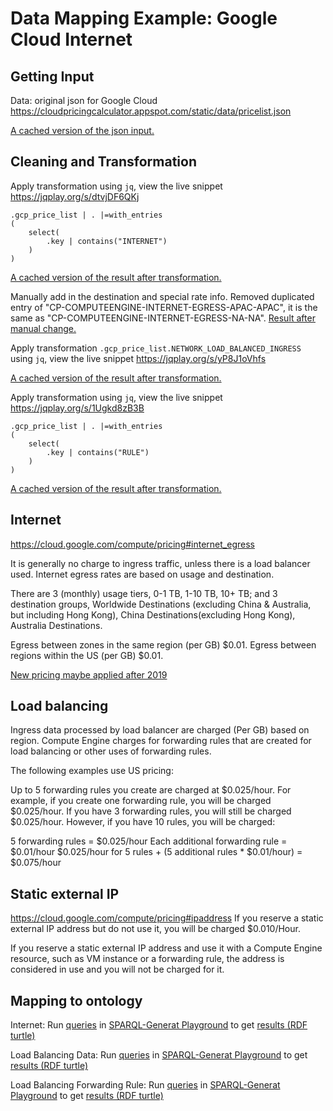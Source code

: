 # Data Mapping Example: Google Cloud Internet
## Getting Input
Data: original json for Google Cloud
https://cloudpricingcalculator.appspot.com/static/data/pricelist.json

[A cached version of the json input.](../data/pricelist.json)

## Cleaning and Transformation
Apply transformation using `jq`, view the live snippet https://jqplay.org/s/dtvjDF6QKj
```
.gcp_price_list | . |=with_entries
( 
    select(
        .key | contains("INTERNET")  
    )
)
```
[A cached version of the result after transformation.](../jq/gcloud/internet.json)

Manually add in the destination and special rate info.
Removed duplicated entry of "CP-COMPUTEENGINE-INTERNET-EGRESS-APAC-APAC",
it is the same as "CP-COMPUTEENGINE-INTERNET-EGRESS-NA-NA".
[Result after manual change.](../jq/gcloud/internet_destination.json)

Apply transformation `.gcp_price_list.NETWORK_LOAD_BALANCED_INGRESS` using `jq`,
view the live snippet https://jqplay.org/s/yP8J1oVhfs

[A cached version of the result after transformation.](../jq/gcloud/load_balancing_data.json)

Apply transformation using `jq`, view the live snippet https://jqplay.org/s/1Ugkd8zB3B
```
.gcp_price_list | . |=with_entries
( 
    select(
        .key | contains("RULE")   
    )
)
```
[A cached version of the result after transformation.](../jq/gcloud/load_balancing_rule.json)

## Internet
https://cloud.google.com/compute/pricing#internet_egress

It is generally no charge to ingress traffic, unless there is a load balancer used. 
Internet egress rates are based on usage and destination.

There are 3 (monthly) usage tiers, 0-1 TB, 1-10 TB, 10+ TB;
and 3 destination groups, Worldwide Destinations (excluding China & Australia,
but including Hong Kong), China Destinations(excluding Hong Kong),
Australia Destinations.

Egress between zones in the same region (per GB)	$0.01.
Egress between regions within the US (per GB)	$0.01.

[New pricing maybe applied after 2019](https://cloud.google.com/network-tiers/pricing)

## Load balancing
Ingress data processed by load balancer	are charged	(Per GB) based on region.
Compute Engine charges for forwarding rules that are created for load balancing or other uses of forwarding rules.

The following examples use US pricing:

Up to 5 forwarding rules you create are charged at $0.025/hour. For example, if you create one forwarding rule, you will be charged $0.025/hour. If you have 3 forwarding rules, you will still be charged $0.025/hour. However, if you have 10 rules, you will be charged:

5 forwarding rules = $0.025/hour
Each additional forwarding rule = $0.01/hour
$0.025/hour for 5 rules + (5 additional rules * $0.01/hour) = $0.075/hour

## Static external IP
https://cloud.google.com/compute/pricing#ipaddress
If you reserve a static external IP address but do not use it, you will be charged $0.010/Hour. 

If you reserve a static external IP address and use it with a Compute Engine resource, such as VM instance or a forwarding rule, the address is considered in use and you will not be charged for it.

## Mapping to ontology
Internet:
Run [queries](../sparql-generate/gcloud/internet.rqg)
in [SPARQL-Generat Playground](https://ci.mines-stetienne.fr/sparql-generate/playground.html)
to get [results (RDF turtle)](../sparql-generate/result/gcloud/internet.ttl)

Load Balancing Data:
Run [queries](../sparql-generate/gcloud/load_balancing_data.rqg)
in [SPARQL-Generat Playground](https://ci.mines-stetienne.fr/sparql-generate/playground.html)
to get [results (RDF turtle)](../sparql-generate/result/gcloud/load_balancing_data.ttl)

Load Balancing Forwarding Rule:
Run [queries](../sparql-generate/gcloud/load_balancing_rule.rqg)
in [SPARQL-Generat Playground](https://ci.mines-stetienne.fr/sparql-generate/playground.html)
to get [results (RDF turtle)](../sparql-generate/result/gcloud/load_balancing_rule.ttl)
